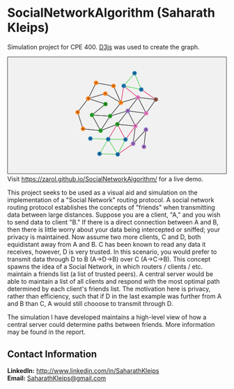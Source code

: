 # SocialNetworkAlgorithm (Saharath Kleips)
Simulation project for CPE 400. [D3js](https://d3js.org) was used to create the graph.  

![](.screenshot.png "Screenshot")
Visit https://zarol.github.io/SocialNetworkAlgorithm/ for a live demo.  

This project seeks to be used as a visual aid and simulation on the implementation of a "Social Network" routing protocol. A social network routing protocol establishes the concepts of "friends" when transmitting data between large distances. Suppose you are a client, "A," and you wish to send data to client "B." If there is a direct connection between A and B, then there is little worry about your data being intercepted or sniffed; your privacy is maintained. Now assume two more clients, C and D, both equidistant away from A and B. C has been known to read any data it receives, however, D is very trusted. In this scenario, you would prefer to transmit data through D to B (A->D->B) over C (A->C->B). This concept spawns the idea of a Social Network, in which routers / clients / etc. maintain a friends list (a list of trusted peers). A central server would be able to maintain a list of all clients and respond with the most optimal path determined by each client's friends list. The motivation here is privacy, rather than efficiency, such that if D in the last example was further from A and B than C, A would still chooose to transmit through D.  

The simulation I have developed maintains a high-level view of how a central server could determine paths between friends. More information may be found in the report. 

## Contact Information
**LinkedIn:** http://www.linkedin.com/in/SaharathKleips  
**Email:** SaharathKleips@gmail.com